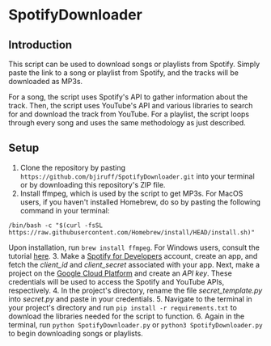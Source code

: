 # SpotifyDownloader

## Introduction
This script can be used to download songs or playlists from Spotify. Simply paste the link to a song or playlist from Spotify, and the tracks will be downloaded as MP3s.

For a song, the script uses Spotify's API to gather information about the track. Then, the script uses YouTube's API and various libraries to search for and download the track from YouTube. For a playlist, the script loops through every song and uses the same methodology as just described. 

## Setup
1. Clone the repository by pasting `https://github.com/bjiruff/SpotifyDownloader.git` into your terminal or by downloading this repository's ZIP file.
2. Install ffmpeg, which is used by the script to get MP3s. For MacOS users, if you haven't installed Homebrew, do so by pasting the following command in your terminal:
```
/bin/bash -c "$(curl -fsSL https://raw.githubusercontent.com/Homebrew/install/HEAD/install.sh)"
```
Upon installation, run `brew install ffmpeg`. For Windows users, consult the tutorial [here](https://phoenixnap.com/kb/ffmpeg-windows).
3. Make a [Spotify for Developers](https://developer.spotify.com/) account, create an app, and fetch the *client_id* and *client_secret* associated with your app. Next, make a project on the [Google Cloud Platform](https://console.cloud.google.com/) and create an *API key*. These credentials will be used to access the Spotify and YouTube APIs, respectively.
4. In the project's directory, rename the file *secret_template.py* into *secret.py* and paste in your credentials.
5. Navigate to the terminal in your project's directory and run `pip install -r requirements.txt` to download the libraries needed for the script to function.
6. Again in the terminal, run `python SpotifyDownloader.py` or `python3 SpotifyDownloader.py` to begin downloading songs or playlists.


